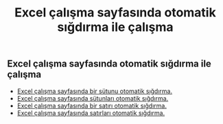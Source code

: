 ﻿---
title:  Excel çalışma sayfasında otomatik sığdırma ile çalışma
second_title: Aspose.Cells Cloud Documen
linktitle: otomatik fi
type: docs
url: /tr/worksheets/autofit/
aliases: [/autofit-rows-and-columns-of-worksheet/]
keywords: Autofit rows and columns on an Excel worksheet
description: Aspose.Cells Cloud REST API, bir Excel çalışma sayfasına otomatik sığdırılan satırları ve sütunları destekler. SDK, geliştirme dili türlerini destekler. Android, C#, Go, Java, NodeJS, Perl, PHP, Python, Ruby ve Swift'i içerir
weight: 20
---
## Excel çalışma sayfasında otomatik sığdırma ile çalışma

- [Excel çalışma sayfasında bir sütunu otomatik sığdırma.](/cells/tr/worksheets/autofit/column/)
- [Excel çalışma sayfasında sütunları otomatik sığdırma.](/cells/tr/worksheets/autofit/columns/)
- [Excel çalışma sayfasında bir satırı otomatik sığdırma.](/cells/tr/worksheets/autofit/row/)
- [Excel çalışma sayfasında satırları otomatik sığdırma.](/cells/tr/worksheets/autofit/rows/)
